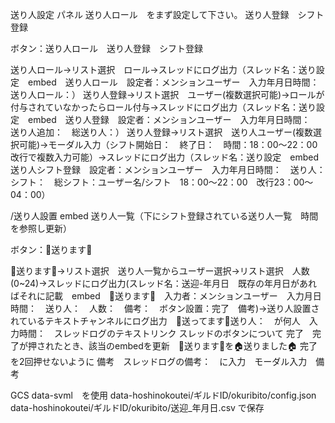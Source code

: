 送り人設定
パネル
送り人ロール　をまず設定して下さい。
送り人登録　シフト登録

ボタン：送り人ロール　送り人登録　シフト登録

送り人ロール→リスト選択　ロール→スレッドにログ出力（スレッド名：送り設定　embed　送り人ロール　設定者：メンションユーザー　入力年月日時間：　送り人ロール：）
送り人登録→リスト選択　ユーザー(複数選択可能)→ロールが付与されていなかったらロール付与→スレッドにログ出力（スレッド名：送り設定　embed　送り人登録　設定者：メンションユーザー　入力年月日時間：　送り人追加：　総送り人：）
送り人登録→リスト選択　送り人ユーザー(複数選択可能)→モーダル入力（シフト開始日：　終了日：　時間：18：00～22：00　改行で複数入力可能）→スレッドにログ出力（スレッド名：送り設定　embed　送り人シフト登録　設定者：メンションユーザー　入力年月日時間：　送り人：　シフト：　総シフト：ユーザー名/シフト　18：00～22：00　改行23：00～04：00）

/送り人設置
embed
送り人一覧（下にシフト登録されている送り人一覧　時間を参照し更新）

ボタン：🚕送ります🚕

🚕送ります🚕→リスト選択　送り人一覧からユーザー選択→リスト選択　人数(0~24)→スレッドにログ出力(スレッド名：送迎-年月日　既存の年月日があればそれに記載　embed　🚕送ります🚕　入力者：メンションユーザー　入力月日時間：　送り人：　人数：　備考：　ボタン設置：完了　備考)→送り人設置されているテキストチャンネルにログ出力　🚕送ってます🚕送り人：　が何人　入力時間：　スレッドログのテキストリンク
スレッドのボタンについて
完了　完了が押されたとき、該当のembedを更新　🚕送ります🚕を🏠送りました🏠
完了を2回押せないように
備考　スレッドログの備考：　に入力　モーダル入力　備考

GCS data-svml　を使用
data-hoshinokoutei/ギルドID/okuribito/config.json
data-hoshinokoutei/ギルドID/okuribito/送迎_年月日.csv
で保存